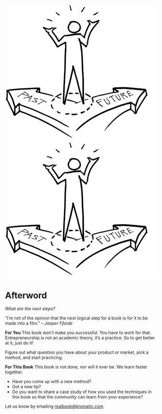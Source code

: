 ![](/assets/iIllustration-PastPresentFuture02.png)
![chapterimage](/assets/iIllustration-PastPresentFuture02.png)

# Afterword

*What are the next steps?*

“I'm not of the opinion that the next logical step for a book is for it to be made into a film.” 
*– Jasper Fforde*

**For You**
This book won’t make you successful. You have to work for that. Entrepreneurship is not an academic theory, it’s a practice. So to get better at it, just do it!

Figure out what question you have about your product or market, pick a method, and start practicing.

**For This Book**
This book is not done, nor will it ever be. We learn faster together. 

* Have you come up with a new method?
* Got a new tip?
* Do you want to share a case study of how you used the techniques in this book so that the community can learn from your experience?
 
Let us know by emailing [realbook@kromatic.com](mailto:realbook@kromatic.com) 


